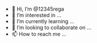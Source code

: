 - 👋 Hi, I’m @12345rega
- 👀 I’m interested in ...
- 🌱 I’m currently learning ...
- 💞️ I’m looking to collaborate on ...
- 📫 How to reach me ...

<!---
12345rega/12345rega is a ✨ special ✨ repository because its `README.md` (this file) appears on your GitHub profile.
You can click the Preview link to take a look at your changes.
--->
